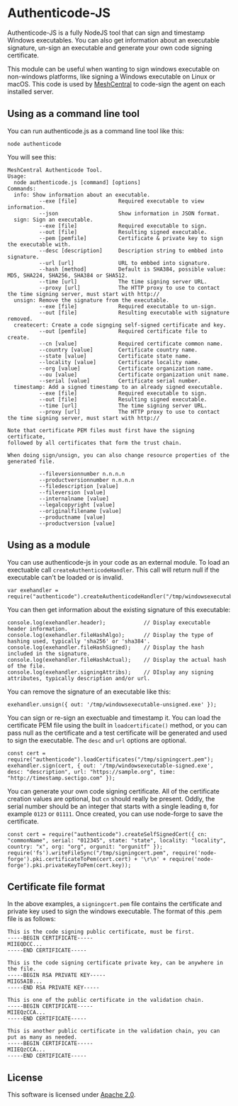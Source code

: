 # Authenticode-JS

Authenticode-JS is a fully NodeJS tool that can sign and timestamp Windows executables. You can also get information about an executable signature, un-sign an executable and generate your own code signing certificate.

This module can be useful when wanting to sign windows executable on non-windows platforms, like signing a Windows executable on Linux or macOS. This code is used by [MeshCentral](https://meshcentral.com) to code-sign the agent on each installed server.

## Using as a command line tool

You can run authenticode.js as a command line tool like this:

```
node authenticode
```

You will see this:

```
MeshCentral Authenticode Tool.
Usage:
  node authenticode.js [command] [options]
Commands:
  info: Show information about an executable.
          --exe [file]             Required executable to view information.
          --json                   Show information in JSON format.
  sign: Sign an executable.
          --exe [file]             Required executable to sign.
          --out [file]             Resulting signed executable.
          --pem [pemfile]          Certificate & private key to sign the executable with.
          --desc [description]     Description string to embbed into signature.
          --url [url]              URL to embbed into signature.
          --hash [method]          Default is SHA384, possible value: MD5, SHA224, SHA256, SHA384 or SHA512.
          --time [url]             The time signing server URL.
          --proxy [url]            The HTTP proxy to use to contact the time signing server, must start with http://
  unsign: Remove the signature from the executable.
          --exe [file]             Required executable to un-sign.
          --out [file]             Resulting executable with signature removed.
  createcert: Create a code signging self-signed certificate and key.
          --out [pemfile]          Required certificate file to create.
          --cn [value]             Required certificate common name.
          --country [value]        Certificate country name.
          --state [value]          Certificate state name.
          --locality [value]       Certificate locality name.
          --org [value]            Certificate organization name.
          --ou [value]             Certificate organization unit name.
          --serial [value]         Certificate serial number.
  timestamp: Add a signed timestamp to an already signed executable.
          --exe [file]             Required executable to sign.
          --out [file]             Resulting signed executable.
          --time [url]             The time signing server URL.
          --proxy [url]            The HTTP proxy to use to contact the time signing server, must start with http://

Note that certificate PEM files must first have the signing certificate,
followed by all certificates that form the trust chain.

When doing sign/unsign, you can also change resource properties of the generated file.

          --fileversionnumber n.n.n.n
          --productversionnumber n.n.n.n
          --filedescription [value]
          --fileversion [value]
          --internalname [value]
          --legalcopyright [value]
          --originalfilename [value]
          --productname [value]
          --productversion [value]
```

## Using as a module

You can use authenticode-js in your code as an external module. To load an exectuable call `createAuthenticodeHandler`. This call will return null if the executable can't be loaded or is invalid.

```
var exehandler = require("authenticode").createAuthenticodeHandler("/tmp/windowsexecutable.exe");
```

You can then get information about the existing signature of this executable:

```
console.log(exehandler.header);            // Display executable header information.
console.log(exehandler.fileHashAlgo);      // Display the type of hashing used, typically 'sha256' or 'sha384'.
console.log(exehandler.fileHashSigned);    // Display the hash included in the signature.
console.log(exehandler.fileHashActual);    // Display the actual hash of the file.
console.log(exehandler.signingAttribs);    // DIsplay any signing attributes, typically description and/or url.
```

You can remove the signature of an executable like this:

```
exehandler.unsign({ out: '/tmp/windowsexecutable-unsigned.exe' });
```

You can sign or re-sign an exectuable and timestamp it. You can load the certificate PEM file using the built in `loadcertificate()` method, or you can pass null as the certificate and a test certificate will be generated and used to sign the executable. The `desc` and `url` options are optional.

```
const cert = require("authenticode").loadCertificates("/tmp/signingcert.pem");
exehandler.sign(cert, { out: '/tmp/windowsexecutable-signed.exe', desc: "description", url: "https://sample.org", time: "http://timestamp.sectigo.com" });
```

You can generate your own code signing certificate. All of the certificate creation values are optional, but `cn` should really be present. Oddly, the serial number should be an integer that starts with a single leading `0`, for example `0123` or `01111`. Once created, you can use node-forge to save the certificate.

```
const cert = require("authenticode").createSelfSignedCert({ cn: "commonName", serial: "012345", state: "state", locality: "locality", country: "x", org: "org", orgunit: "orgunitf" });
require('fs').writeFileSync("/tmp/signingcert.pem", require('node-forge').pki.certificateToPem(cert.cert) + '\r\n' + require('node-forge').pki.privateKeyToPem(cert.key));
```

## Certificate file format

In the above examples, a `signingcert.pem` file contains the certificate and private key used to sign the windows executable. The format of this .pem file is as follows:

```
This is the code signing public certificate, must be first.
-----BEGIN CERTIFICATE-----
MIIEQDCC...
-----END CERTIFICATE-----

This is the code signing certificate private key, can be anywhere in the file.
-----BEGIN RSA PRIVATE KEY-----
MIIG5AIB...
-----END RSA PRIVATE KEY-----

This is one of the public certificate in the validation chain.
-----BEGIN CERTIFICATE-----
MIIEQzCCA...
-----END CERTIFICATE-----

This is another public certificate in the validation chain, you can put as many as needed.
-----BEGIN CERTIFICATE-----
MIIEQzCCA...
-----END CERTIFICATE-----
```

## License
This software is licensed under [Apache 2.0](https://www.apache.org/licenses/LICENSE-2.0).